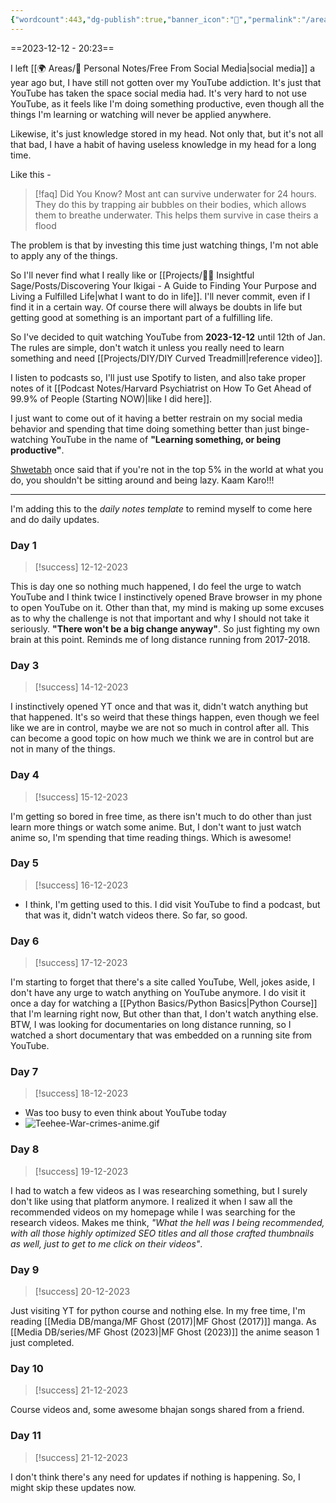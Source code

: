 ```yaml
---
{"wordcount":443,"dg-publish":true,"banner_icon":"💪","permalink":"/areas/personal-notes/30-days-no-you-tube-challenge/","dgPassFrontmatter":true,"noteIcon":"3","created":"2023-12-12T20:23:48.109+05:30","updated":"2023-12-28T17:39:13.753+05:30"}
---
```


==2023-12-12 - 20:23==

I left [[🌍 Areas/📧 Personal Notes/Free From Social Media\|social media]] a year ago but, I have still not gotten over my YouTube addiction. It's just that YouTube has taken the space social media had. It's very hard to not use YouTube, as it feels like I'm doing something productive, even though all the things I'm learning or watching will never be applied anywhere.

Likewise, it's just knowledge stored in my head. Not only that, but it's not all that bad, I have a habit of having useless knowledge in my head for a long time.

Like this -

> [!faq] Did You Know?
> Most ant can survive underwater for 24 hours.
> They do this by trapping air bubbles on their bodies, which allows them to breathe underwater. This helps them survive in case theirs a flood

The problem is that by investing this time just watching things, I'm not able to apply any of the things.

So I'll never find what I really like or [[Projects/🧓🏻 Insightful Sage/Posts/Discovering Your Ikigai - A Guide to Finding Your Purpose and Living a Fulfilled Life\|what I want to do in life]]. I'll never commit, even if I find it in a certain way. Of course there will always be doubts in life but getting good at something is an important part of a fulfilling life.

So I've decided to quit watching YouTube from **2023-12-12** until 12th of Jan. The rules are simple, don't watch it unless you really need to learn something and need [[Projects/DIY/DIY Curved Treadmill\|reference video]].

I listen to podcasts so, I'll just use Spotify to listen, and also take proper notes of it [[Podcast Notes/Harvard Psychiatrist on How To Get Ahead of 99.9% of People (Starting NOW)\|like I did here]].

I just want to come out of it having a better restrain on my social media behavior and spending that time doing something better than just binge-watching YouTube in the name of **"Learning something, or being productive"**.

[Shwetabh](https://www.youtube.com/@ShwetabhGangwar1) once said that if you're not in the top 5% in the world at what you do, you shouldn't be sitting around and being lazy. Kaam Karo!!!

---
I'm adding this to the *daily notes template* to remind myself to come here and do daily updates.

### Day 1
>[!success] 12-12-2023

This is day one so nothing much happened, I do feel the urge to watch YouTube and I think twice I instinctively opened Brave browser in my phone to open YouTube on it.
Other than that, my mind is making up some excuses as to why the challenge is not that important and why I should not take it seriously. **"There won't be a big change anyway"**. So just fighting my own brain at this point. Reminds me of long distance running from 2017-2018.

### Day 3
>[!success] 14-12-2023

I instinctively opened YT once and that was it, didn't watch anything but that happened. It's so weird that these things happen, even though we feel like we are in control, maybe we are not so much in control after all.
This can become a good topic on how much we think we are in control but are not in many of the things.

### Day 4
>[!success] 15-12-2023

I'm getting so bored in free time, as there isn't much to do other than just learn more things or watch some anime. But, I don't want to just watch anime so, I'm spending that time reading things. Which is awesome!

### Day 5
>[!success] 16-12-2023

- I think, I'm getting used to this. I did visit YouTube to find a podcast, but that was it, didn't watch videos there. So far, so good.

### Day 6
>[!success] 17-12-2023

I'm starting to forget that there's a site called YouTube, Well, jokes aside, I don't have any urge to watch anything on YouTube anymore. I do visit it once a day for watching a [[Python Basics/Python Basics\|Python Course]] that I'm learning right now, But other than that, I don't watch anything else.
BTW, I was looking for documentaries on long distance running, so I watched a short documentary that was embedded on a running site from YouTube.

### Day 7
>[!success] 18-12-2023

- Was too busy to even think about YouTube today
- ![Teehee-War-crimes-anime.gif](/img/user/Resources/%F0%9F%93%81%20Files/%F0%9F%93%B8Images/Teehee-War-crimes-anime.gif)

### Day 8
>[!success] 19-12-2023

I had to watch a few videos as I was researching something, but I surely don't like using that platform anymore. I realized it when I saw all the recommended videos on my homepage while I was searching for the research videos.
Makes me think, *"What the hell was I being recommended, with all those highly optimized SEO titles and all those crafted thumbnails as well, just to get to me click on their videos"*.

### Day 9
>[!success] 20-12-2023

Just visiting YT for python course and nothing else. In my free time, I'm reading [[Media DB/manga/MF Ghost (2017)\|MF Ghost (2017)]] manga. As [[Media DB/series/MF Ghost (2023)\|MF Ghost (2023)]] the anime season 1 just completed.

### Day 10
>[!success] 21-12-2023

Course videos and, some awesome bhajan songs shared from a friend.

### Day 11
>[!success] 21-12-2023

I don't think there's any need for updates if nothing is happening. So, I might skip these updates now.